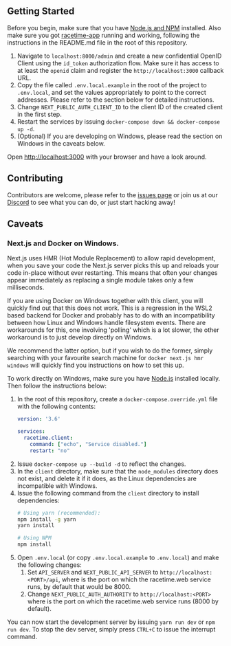 ## Getting Started

Before you begin, make sure that you have [Node.js and NPM](https://nodejs.org/en/) installed. Also make sure you got
[racetime-app](https://github.com/spell/racetime-app) running and working, following the instructions in the README.md
file in the root of this repository.

1. Navigate to `localhost:8000/admin` and create a new confidential OpenID Client using the `id_token`
   authorization flow. Make sure it has access to at least the `openid` claim and register the
   `http://localhost:3000` callback URL.
1. Copy the file called `.env.local.example` in the root of the project to `.env.local`, and set the values
   appropriately to point to the correct addresses. Please refer to the section below for detailed instructions.
1. Change `NEXT_PUBLIC_AUTH_CLIENT_ID` to the client ID of the created client in the first step.
1. Restart the services by issuing `docker-compose down && docker-compose up -d`.
1. (Optional) If you are developing on Windows, please read the section on Windows in the caveats below.

Open [http://localhost:3000](http://localhost:3000) with your browser and have a look around.

## Contributing

Contributors are welcome, please refer to the [issues page](https://github.com/spell/racetime-client/issues) or join us
at our [Discord](https://discord.racetime.gg) to see what you can do, or just start hacking away!

## Caveats

### Next.js and Docker on Windows.

Next.js uses HMR (Hot Module Replacement) to allow rapid development, when you save your code the Next.js server picks
this up and reloads your code in-place without ever restarting. This means that often your changes appear immediately
as replacing a single module takes only a few milliseconds.

If you are using Docker on Windows together with this client, you will quickly find out that this does not work. This
is a regression in the WSL2 based backend for Docker and probably has to do with an incompatibility between how Linux
and Windows handle filesystem events. There are workarounds for this, one involving 'polling' which is a lot slower,
the other workaround is to just develop directly on Windows.

We recommend the latter option, but if you wish to do the former, simply searching with your favourite search machine
for `docker next.js hmr windows` will quickly find you instructions on how to set this up.

To work directly on Windows, make sure you have [Node.js](https://nodejs.org/en/) installed locally. Then follow the
instructions below:

1. In the root of this repository, create a `docker-compose.override.yml` file with the following contents:
   ```yaml
   version: '3.6'

   services:
     racetime.client:
       command: ["echo", "Service disabled."]
       restart: "no"
   ```
1. Issue `docker-compose up --build -d` to reflect the changes.
1. In the `client` directory, make sure that the `node_modules` directory does not exist, and delete it if it does, as
   the Linux dependencies are incompatible with Windows.
1. Issue the following command from the `client` directory to install dependencies:
   ```bash
   # Using yarn (recommended):
   npm install -g yarn
   yarn install

   # Using NPM
   npm install
   ```
1. Open `.env.local` (or copy `.env.local.example` to `.env.local`) and make the following changes:
   1. Set `API_SERVER` and `NEXT_PUBLIC_API_SERVER` to `http://localhost:<PORT>/api`, where <PORT> is the port on which
      the racetime.web service runs, by default that would be 8000.
   1. Change `NEXT_PUBLIC_AUTH_AUTHORITY` to `http://localhost:<PORT>` where <PORT> is the port on which the
      racetime.web service runs (8000 by default).

You can now start the development server by issuing `yarn run dev` or `npm run dev`. To stop the dev server, simply
press `CTRL+C` to issue the interrupt command.
